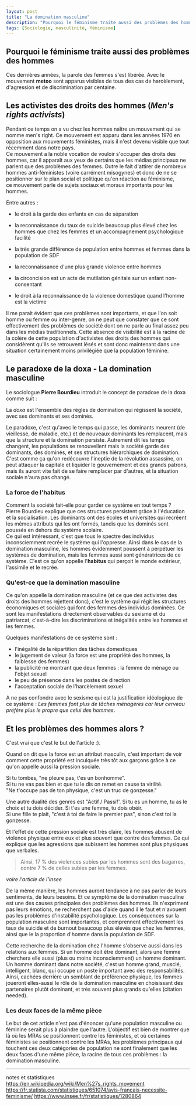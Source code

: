 ```yaml
---
layout: post
title: "La domination masculine"
description: "Pourquoi le féminisme traite aussi des problèmes des hommes"
tags: [Sociologie, masculinité, féminisme]
---
```


## Pourquoi le féminisme traite aussi des problèmes des hommes

Ces dernières années, la parole des femmes s'est libérée. 
Avec le mouvement **metoo** sont apparus visibles de tous des cas de harcèlement, d'agression et de 
discrimination par centaine. 

## Les activistes des droits des hommes (*Men's rights activists*)

Pendant ce temps on a vu chez les hommes naître un mouvement qui se nomme men's right. Ce 
mouvement est apparu dans les années 1970 en opposition aux mouvements féministes, 
mais il n'est devenu visible que tout récemment dans notre pays.  
Ce mouvement a la noble vocation de vouloir s'occuper des droits des hommes, car il apparaît
aux yeux de certains que les médias principaux ne parlent que des problèmes des femmes. 
Outre le fait d'attirer de nombreux hommes anti-féministes (voire carrément misogynes) et donc
de ne se positionner sur le plan social et politique qu'en réaction au féminisme,  
ce mouvement parle de sujets sociaux et moraux importants pour les hommes. 

Entre autres :
 
* le droit à la garde des enfants en cas de séparation

* la reconnaissance du taux de suicide beaucoup plus élevé chez les hommes que 
chez les femmes et un accompagnement psychologique facilité 

* la très grande différence de population entre hommes et femmes dans la population de SDF

* la reconnaissance d'une plus grande violence entre hommes

* la circoncision est un acte de mutilation génitale sur un enfant non-consentant

* le droit à la reconnaissance de la violence domestique quand l'homme est la victime


Il me parait évident que ces problèmes sont importants, et que l'on soit homme ou femme ou inter-genre, 
on ne peut que constater que ce sont effectivement des problèmes de société dont on ne parle 
au final assez peu dans les médias traditionnels. Cette absence de visibilité est à la
racine de la colère de cette population d'activistes des droits des hommes qui considèrent
qu'ils se retrouvent lésés et sont donc maintenant dans une situation certainement moins 
privilégiée que la population féminine.

## Le paradoxe de la doxa - La domination masculine

Le sociologue **Pierre Bourdieu** introduit le concept de paradoxe de la doxa comme suit :

La *doxa* est l'ensemble des règles de domination qui régissent la société, 
avec ses dominants et ses dominés.
 
Le paradoxe, c'est qu'avec le temps qui passe, les dominants 
meurent (de vieillesse, de maladie, etc.) et de nouveaux dominants les remplacent, mais 
que la structure et la domination persiste. Autrement dit les temps changent, les populations 
se renouvellent mais la société garde des dominants, des dominés,
et ses structures hiérarchiques de domination.    
C'est comme ça qu'on redécouvre l'ineptie de la révolution assassine, on peut attaquer la capitale et 
liquider le gouvernement et des grands patrons, mais ils auront vite fait de se faire 
remplacer par d'autres, et la situation sociale n'aura pas changé.    

### La force de l'habitus

Comment la société fait-elle pour garder ce système en tout temps ?         
Pierre Bourdieu explique que ces structures persistent grâce à l'éducation et la socialisation. 
Les dominants ont des écoles et universités qui recréent les mêmes attributs qui les ont formés,
tandis que les dominés sont poussés en dehors du système scolaire.   
Ce qui est intéressant, c'est que tous le spectre des individus inconsciemment recrée 
le système qui l'oppresse. Ainsi dans le cas de la domination masculine, les hommes évidemment
poussent à perpétuer les systèmes de domination, mais les femmes aussi sont génératrices 
de ce système. C'est ce qu'on appelle l'**habitus** qui perçoit le monde extérieur, l'assimile
et le recrée.    

### Qu'est-ce que la domination masculine

Ce qu'on appelle la domination masculine (et ce que des activistes des droits des hommes 
rejettent donc), c'est le système qui régit les structures économiques et sociales qui 
font des femmes des individus dominées. Ce sont les manifestations directement observables 
du sexisme et du patriarcat, c'est-à-dire les discriminations et inégalités entre les 
hommes et les femmes.       

Quelques manifestations de ce système sont :

* l'inégalité de la répartition des tâches domestiques
* le jugement de valeur (la force est une propriété des hommes, la faiblesse des femmes)
* la publicité ne montrant que deux femmes : la femme de ménage ou l'objet sexuel
* le peu de présence dans les postes de direction
* l'acceptation sociale de l'harcèlement sexuel 

A ne pas confondre avec le sexisme qui est la justification idéologique de ce système : 
*Les femmes font plus de tâches ménagères car leur cerveau préfère plus le propre que celui
des hommes*.

## Et les problèmes des hommes alors ?

C'est vrai que c'est le but de l'article :).

Quand on dit que la force est un attribut masculin, c'est important de voir comment
cette propriété est inculquée très tôt aux garçons grâce à ce qu'on appelle aussi la 
pression sociale.
    
Si tu tombes, "ne pleure pas, t'es un bonhomme".                   
Si tu ne vas pas bien et que tu le dis on remet en cause ta virilité.             
"Ne t'occupe pas de ton physique, c'est un truc de gonzesse."         

Une autre dualité des genres est "Actif / Passif'. Si tu es un homme, tu as le choix et 
tu dois décider. Si t'es une femme, tu dois obéir.        
Si une fille te plait, "c'est à toi de faire le premier pas", sinon c'est toi la gonzesse. 

Et l'effet de cette pression sociale est très claire, les hommes abusent de violence 
physique entre eux et plus souvent que contre des femmes. Ce qui explique que les agressions
que subissent les hommes sont plus physiques que verbales. 

> Ainsi, 17 % des violences subies par les hommes sont des bagarres, contre 7 % de celles subies par les femmes.
 
*voire l'article de l'insee*

De la même manière, les hommes auront tendance à ne pas parler de leurs sentiments, de leurs besoins. 
Et ce symptôme de la domination masculine est une des causes principales des problèmes des 
hommes. Ils n'expriment pas leurs émotions, ne recherchent pas d'aide quand il le faut 
et n'avouent pas les problèmes d'instabilité psychologique. Les conséquences sur la population 
masculine sont importantes, et comprennent effectivement les taux de suicide et 
de burnout beaucoup plus élevés que chez les femmes, ainsi que le la proportion d'homme
dans la population de SDF.

Cette recherche de la domination chez l'homme s'observe aussi dans les relations aux femmes. 
Si un homme doit être dominant, alors une femme cherchera elle aussi (plus ou moins inconsciemment) un homme dominant.      
Un homme dominant dans notre société, c'est un homme grand, musclé, intelligent, blanc, qui occupe un poste
important avec des responsabilités. Ainsi, cachées derrière un semblant de préférence physique,
les femmes joueront elles-aussi le rôle de la domination masculine en choisissant des 
partenaires plutôt dominant, et très souvent plus grands qu'elles (citation needed). 


### Les deux faces de la même pièce

Le but de cet article n'est pas d'énoncer qu'une population masculine ou féminine serait plus à 
plaindre que l'autre. L'objectif est bien de montrer que là où les MRAs se positionnent
contre les féministes, et où certaines féministes se positionnent contre les MRAs, les 
problèmes principaux qui touchent ces deux catégories de population ne sont finalement que
les deux faces d'une même pièce, la racine de tous ces problèmes : la domination masculine.


 


-----
notes et statistiques
https://en.wikipedia.org/wiki/Men%27s_rights_movement
https://fr.statista.com/statistiques/651074/avis-francais-necessite-feminisme/
https://www.insee.fr/fr/statistiques/1280864

